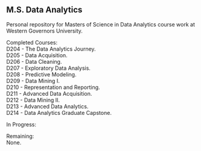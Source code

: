 ## M.S. Data Analytics
Personal repository for Masters of Science in Data Analytics course work at Western Governors University.

Completed Courses: <br />
D204 - The Data Analytics Journey.      
D205 - Data Acquisition.       
D206 - Data Cleaning.                  
D207 - Exploratory Data Analysis. <br />
D208 - Predictive Modeling. <br />
D209 - Data Mining I.<br />
D210 - Representation and Reporting. <br />
D211 - Advanced Data Acquisition. <br />
D212 - Data Mining II. <br />
D213 - Advanced Data Analytics. <br />
D214 - Data Analytics Graduate Capstone.<br />

In Progress: <br />

Remaining: <br />
None.
